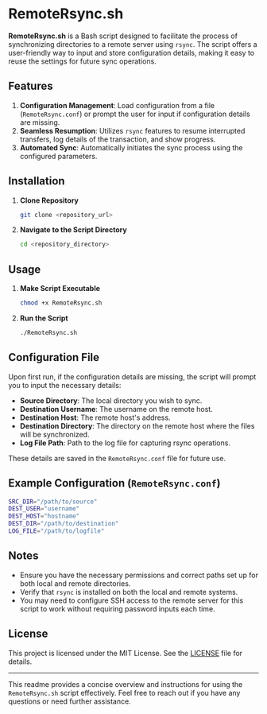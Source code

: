 # RemoteRsync.sh

**RemoteRsync.sh** is a Bash script designed to facilitate the process of synchronizing directories to a remote server using `rsync`. The script offers a user-friendly way to input and store configuration details, making it easy to reuse the settings for future sync operations.

## Features

1. **Configuration Management**: Load configuration from a file (`RemoteRsync.conf`) or prompt the user for input if configuration details are missing.
2. **Seamless Resumption**: Utilizes `rsync` features to resume interrupted transfers, log details of the transaction, and show progress.
3. **Automated Sync**: Automatically initiates the sync process using the configured parameters.

## Installation

1. **Clone Repository**

   ```sh
   git clone <repository_url>
   ```

2. **Navigate to the Script Directory**
   ```sh
   cd <repository_directory>
   ```

## Usage

1. **Make Script Executable**

   ```sh
   chmod +x RemoteRsync.sh
   ```

2. **Run the Script**
   ```sh
   ./RemoteRsync.sh
   ```

## Configuration File

Upon first run, if the configuration details are missing, the script will prompt you to input the necessary details:

- **Source Directory**: The local directory you wish to sync.
- **Destination Username**: The username on the remote host.
- **Destination Host**: The remote host's address.
- **Destination Directory**: The directory on the remote host where the files will be synchronized.
- **Log File Path**: Path to the log file for capturing rsync operations.

These details are saved in the `RemoteRsync.conf` file for future use.

## Example Configuration (`RemoteRsync.conf`)

```sh
SRC_DIR="/path/to/source"
DEST_USER="username"
DEST_HOST="hostname"
DEST_DIR="/path/to/destination"
LOG_FILE="/path/to/logfile"
```

## Notes

- Ensure you have the necessary permissions and correct paths set up for both local and remote directories.
- Verify that `rsync` is installed on both the local and remote systems.
- You may need to configure SSH access to the remote server for this script to work without requiring password inputs each time.

## License

This project is licensed under the MIT License. See the [LICENSE](LICENSE) file for details.

---

This readme provides a concise overview and instructions for using the `RemoteRsync.sh` script effectively. Feel free to reach out if you have any questions or need further assistance.

